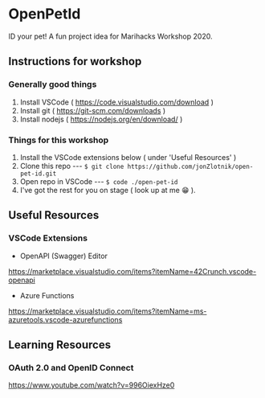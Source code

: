 # OpenPetId
ID your pet! A fun project idea for Marihacks Workshop 2020.

## Instructions for workshop

### Generally good things

1. Install VSCode ( https://code.visualstudio.com/download )
1. Install git ( https://git-scm.com/downloads )
1. Install nodejs ( https://nodejs.org/en/download/ )

### Things for this workshop

1. Install the VSCode extensions below ( under 'Useful Resources' )
1. Clone this repo --- `$ git clone https://github.com/jonZlotnik/open-pet-id.git` 
1. Open repo in VSCode --- `$ code ./open-pet-id` 
1. I've got the rest for you on stage ( look up at me 😁 ).


## Useful Resources

### VSCode Extensions

- OpenAPI (Swagger) Editor

https://marketplace.visualstudio.com/items?itemName=42Crunch.vscode-openapi

- Azure Functions

https://marketplace.visualstudio.com/items?itemName=ms-azuretools.vscode-azurefunctions


## Learning Resources

### OAuth 2.0 and OpenID Connect

https://www.youtube.com/watch?v=996OiexHze0